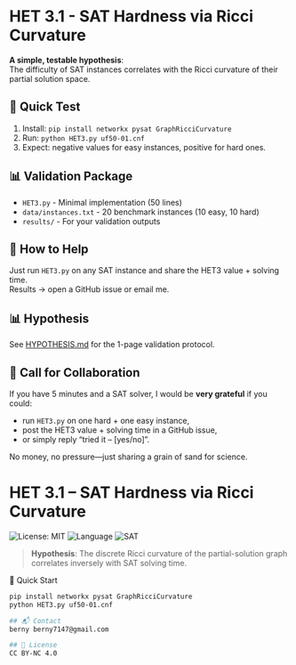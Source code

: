 # HET 3.1 - SAT Hardness via Ricci Curvature

**A simple, testable hypothesis**:  
The difficulty of SAT instances correlates with the Ricci curvature of their partial solution space.

## 🎯 Quick Test

1. Install: `pip install networkx pysat GraphRicciCurvature`
2. Run: `python HET3.py uf50-01.cnf`
3. Expect: negative values for easy instances, positive for hard ones.

## 📊 Validation Package

- `HET3.py` - Minimal implementation (50 lines)
- `data/instances.txt` - 20 benchmark instances (10 easy, 10 hard)
- `results/` - For your validation outputs

## 🤝 How to Help

Just run `HET3.py` on any SAT instance and share the HET3 value + solving time.  
Results → open a GitHub issue or email me.
## 📊 Hypothesis
See [HYPOTHESIS.md](HYPOTHESIS.md) for the 1-page validation protocol.
## 🤝 Call for Collaboration
If you have 5 minutes and a SAT solver, I would be **very grateful** if you could:
- run `HET3.py` on one hard + one easy instance,
- post the HET3 value + solving time in a GitHub issue,
- or simply reply “tried it – [yes/no]”.

No money, no pressure—just sharing a grain of sand for science.
# HET 3.1 – SAT Hardness via Ricci Curvature

![License: MIT](https://img.shields.io/badge/License-MIT-yellow.svg)
![Language](https://img.shields.io/badge/Language-Python-blue.svg)
![SAT](https://img.shields.io/badge/Topic-SAT-orange.svg)

> **Hypothesis**: The discrete Ricci curvature of the partial-solution graph correlates inversely with SAT solving time.

 🚀 Quick Start

```bash
pip install networkx pysat GraphRicciCurvature
python HET3.py uf50-01.cnf

## 📬 Contact
berny berny7147@gmail.com

## 📄 License
CC BY-NC 4.0 

